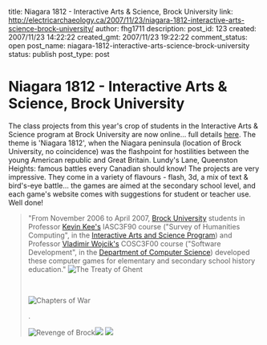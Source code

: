 title: Niagara 1812 - Interactive Arts & Science, Brock University
link: http://electricarchaeology.ca/2007/11/23/niagara-1812-interactive-arts-science-brock-university/
author: fhg1711
description: 
post_id: 123
created: 2007/11/23 14:22:22
created_gmt: 2007/11/23 19:22:22
comment_status: open
post_name: niagara-1812-interactive-arts-science-brock-university
status: publish
post_type: post

# Niagara 1812 - Interactive Arts & Science, Brock University

The class projects from this year's crop of students in the Interactive Arts & Science program at Brock University are now online... full details [here](http://www.brocku.ca/iasc/niagara1812/). The theme is 'Niagara 1812', when the Niagara peninsula (location of Brock University, no coincidence) was the flashpoint for hostilities between the young American republic and Great Britain. Lundy's Lane, Queenston Heights: famous battles every Canadian should know! The projects are very impressive. They come in a variety of flavours - flash, 3d, a mix of text & bird's-eye battle... the games are aimed at the secondary school level, and each game's website comes with suggestions for student or teacher use. Well done! 

> "From November 2006 to April 2007, [Brock University](http://www.brocku.ca/) students in Professor [Kevin Kee's](http://www.brocku.ca/history/faculty/kkee/index.php) IASC3F90 course ("Survey of Humanities Computing", in the [Interactive Arts and Science Program](http://www.brocku.ca/iasc/)) and Professor [Vladimir Wojcik's](http://www.cosc.brocku.ca/staff/wojcik) COSC3F00 course ("Software Development", in the [Department of Computer Science](http://www.cosc.brocku.ca/)) developed these computer games for elementary and secondary school history education." ![The Treaty of Ghent](http://www.brocku.ca/iasc/niagara1812/images/01_logo.png)
> 
>  
> [ ](http://www.brocku.ca/iasc/niagara1812/t1/index.php)
> 
> ![Chapters of War](http://www.brocku.ca/iasc/niagara1812/images/02_logo.jpg)
> 
> .
> [ ](http://www.brocku.ca/iasc/niagara1812/t2/index.html)
> 
> ![Revenge of Brock](http://www.brocku.ca/iasc/niagara1812/images/03_logo.jpg)![](http://www.brocku.ca/iasc/niagara1812/images/04_logo.jpg) ![](http://www.brocku.ca/iasc/niagara1812/images/05_logo.gif)